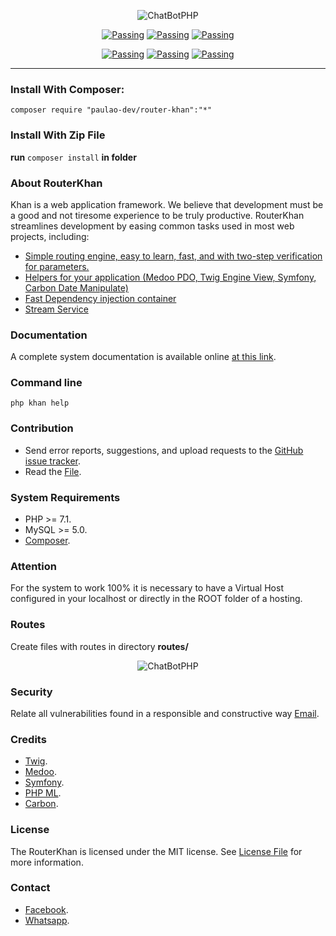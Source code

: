 <p align="center"><img src="https://i.imgur.com/tmmZ1uh.png" alt="ChatBotPHP"/></p>

<p align="center">
    <a href="https://scrutinizer-ci.com/g/PaulaoDev/router-khan/?branch=master"><img src="https://scrutinizer-ci.com/g/PaulaoDev/router-khan/badges/quality-score.png?b=master" alt="Passing"></a>
    <a href="https://scrutinizer-ci.com/g/PaulaoDev/router-khan/build-status/master"><img src="https://scrutinizer-ci.com/g/PaulaoDev/router-khan/badges/build.png?b=master" alt="Passing"></a>
    <a href="https://raw.githubusercontent.com/PaulaoDev/router-khan/master/LICENSE"><img src="https://img.shields.io/badge/license-MIT-blue.svg" alt="Passing"></a>
</p>

<p align="center">
    <a href="https://github.com/PaulaoDev/ChatBot-PHP-Facebook/stargazers"><img src="https://img.shields.io/github/stars/PaulaoDev/router-khan.svg" alt="Passing"></a>
    <a href="https://github.com/PaulaoDev/ChatBot-PHP-Facebook/fork"><img src="https://img.shields.io/github/forks/PaulaoDev/router-khan.svg" alt="Passing"></a>
    <a href="https://github.com/PaulaoDev/ChatBot-PHP-Facebook/issues"><img src="https://img.shields.io/github/issues/PaulaoDev/router-khan.svg" alt="Passing"></a>
</p>

-----------------------

  ### Install With Composer:
  `composer require "paulao-dev/router-khan":"*"`
  
  
  ### Install With Zip File
  **run** `composer install` **in folder**


 ### About RouterKhan
 Khan is a web application framework. We believe that development must be a good and not tiresome experience to be truly productive. RouterKhan streamlines development by easing common tasks used in most web projects, including:
 
 - [Simple routing engine, easy to learn, fast, and with two-step verification for parameters.](https://github.com/PaulaoDev/router-khan/blob/master/src/RouterKhan/RouterKhan.php)
 - [Helpers for your application (Medoo PDO, Twig Engine View, Symfony, Carbon Date Manipulate)](https://github.com/PaulaoDev/router-khan/blob/master/composer.json)
 - [Fast Dependency injection container](https://github.com/PaulaoDev/router-khan/blob/master/src/RouterKhan/Component/Container/ServiceContainer.php)
 - [Stream Service](https://github.com/PaulaoDev/router-khan/blob/master/src/RouterKhan/Component/Stream/StreamServer.php)
  
### Documentation
A complete system documentation is available online [at this link](https://paulaodev.github.io/RouterKhan/documentation).

### Command line
  ```console
  php khan help
  ```

### Contribution
 - Send error reports, suggestions, and upload requests to the [GitHub issue tracker](https://github.com/PaulaoDev/router-khan/issues).
 - Read the [File](https://github.com/PaulaoDev/router-khan/blob/master/CONTRIBUTING.md).

### System Requirements
 - PHP >= 7.1.
 - MySQL >= 5.0.
 - [Composer](https://getcomposer.org/download/).
 
### Attention
For the system to work 100% it is necessary to have a Virtual Host configured in your localhost or directly in the ROOT folder of a hosting.

  ### Routes
  Create files with routes in directory **routes/**
  
  <p align="center"><img src="https://i.imgur.com/wgOBMJ3.png" alt="ChatBotPHP"/></p>
   
   ### Security
   Relate all vulnerabilities found in a responsible and constructive way [Email](jskhanframework@gmail.com).
   
   ### Credits
   
   
 -  [Twig](https://github.com/twigphp/Twig).
 - [Medoo](https://github.com/catfan/Medoo).
 - [Symfony](https://github.com/symfony/symfony).
 - [PHP ML](https://github.com/php-ai/php-ml).
 - [Carbon](https://github.com/briannesbitt/Carbon).
    
    
  
  ### License
  The RouterKhan is licensed under the MIT license. See [License File](https://github.com/PaulaoDev/router-khan/blob/master/LICENSE) for more information.
  
  ### Contact
   - [Facebook](https://fb.com/PauloRodriguesYT).
   - [Whatsapp](https://bit.ly/whatsappdopaulo).
